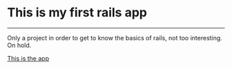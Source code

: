 
# This is my first rails app

------

Only a project in order to get to know the basics of rails, not too interesting. On hold.

[This is the app](https://railstutorialdiegob.herokuapp.com)
